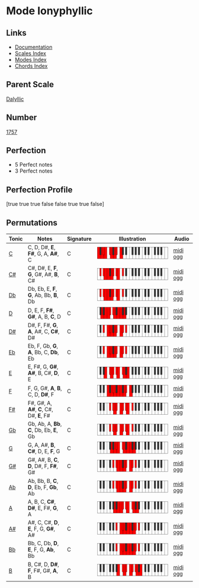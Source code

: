 # Mode Ionyphyllic

## Links

- [Documentation](index.md)
- [Scales Index](Scales.md)
- [Modes Index](Modes.md)
- [Chords Index](Chords.md)

## Parent Scale

[Dalyllic](ScaleDalyllic.md)

## Number

[1757](https://ianring.com/musictheory/scales/1757)

## Perfection

- 5 Perfect notes
- 3 Perfect notes

## Perfection Profile

[true true true false false true true false]

## Permutations

| Tonic | Notes | Signature | Illustration | Audio |
|-------|-------|-----------|--------------|-------|
| [C](ModeCNaturalIonyphyllic.md) | C, D, D#, **E**, **F#**, G, A, **A#**, C | C | ![CNaturalIonyphyllic](ModeCNaturalIonyphyllic.png) | [midi](ModeCNaturalIonyphyllic.mid) [ogg](ModeCNaturalIonyphyllic.ogg) |
| [C#](ModeCSharpIonyphyllic.md) | C#, D#, E, **F**, **G**, G#, A#, **B**, C# | C | ![CSharpIonyphyllic](ModeCSharpIonyphyllic.png) | [midi](ModeCSharpIonyphyllic.mid) [ogg](ModeCSharpIonyphyllic.ogg) |
| [Db](ModeDFlatIonyphyllic.md) | Db, Eb, E, **F**, **G**, Ab, Bb, **B**, Db | C | ![DFlatIonyphyllic](ModeDFlatIonyphyllic.png) | [midi](ModeDFlatIonyphyllic.mid) [ogg](ModeDFlatIonyphyllic.ogg) |
| [D](ModeDNaturalIonyphyllic.md) | D, E, F, **F#**, **G#**, A, B, **C**, D | C | ![DNaturalIonyphyllic](ModeDNaturalIonyphyllic.png) | [midi](ModeDNaturalIonyphyllic.mid) [ogg](ModeDNaturalIonyphyllic.ogg) |
| [D#](ModeDSharpIonyphyllic.md) | D#, F, F#, **G**, **A**, A#, C, **C#**, D# | C | ![DSharpIonyphyllic](ModeDSharpIonyphyllic.png) | [midi](ModeDSharpIonyphyllic.mid) [ogg](ModeDSharpIonyphyllic.ogg) |
| [Eb](ModeEFlatIonyphyllic.md) | Eb, F, Gb, **G**, **A**, Bb, C, **Db**, Eb | C | ![EFlatIonyphyllic](ModeEFlatIonyphyllic.png) | [midi](ModeEFlatIonyphyllic.mid) [ogg](ModeEFlatIonyphyllic.ogg) |
| [E](ModeENaturalIonyphyllic.md) | E, F#, G, **G#**, **A#**, B, C#, **D**, E | C | ![ENaturalIonyphyllic](ModeENaturalIonyphyllic.png) | [midi](ModeENaturalIonyphyllic.mid) [ogg](ModeENaturalIonyphyllic.ogg) |
| [F](ModeFNaturalIonyphyllic.md) | F, G, G#, **A**, **B**, C, D, **D#**, F | C | ![FNaturalIonyphyllic](ModeFNaturalIonyphyllic.png) | [midi](ModeFNaturalIonyphyllic.mid) [ogg](ModeFNaturalIonyphyllic.ogg) |
| [F#](ModeFSharpIonyphyllic.md) | F#, G#, A, **A#**, **C**, C#, D#, **E**, F# | C | ![FSharpIonyphyllic](ModeFSharpIonyphyllic.png) | [midi](ModeFSharpIonyphyllic.mid) [ogg](ModeFSharpIonyphyllic.ogg) |
| [Gb](ModeGFlatIonyphyllic.md) | Gb, Ab, A, **Bb**, **C**, Db, Eb, **E**, Gb | C | ![GFlatIonyphyllic](ModeGFlatIonyphyllic.png) | [midi](ModeGFlatIonyphyllic.mid) [ogg](ModeGFlatIonyphyllic.ogg) |
| [G](ModeGNaturalIonyphyllic.md) | G, A, A#, **B**, **C#**, D, E, **F**, G | C | ![GNaturalIonyphyllic](ModeGNaturalIonyphyllic.png) | [midi](ModeGNaturalIonyphyllic.mid) [ogg](ModeGNaturalIonyphyllic.ogg) |
| [G#](ModeGSharpIonyphyllic.md) | G#, A#, B, **C**, **D**, D#, F, **F#**, G# | C | ![GSharpIonyphyllic](ModeGSharpIonyphyllic.png) | [midi](ModeGSharpIonyphyllic.mid) [ogg](ModeGSharpIonyphyllic.ogg) |
| [Ab](ModeAFlatIonyphyllic.md) | Ab, Bb, B, **C**, **D**, Eb, F, **Gb**, Ab | C | ![AFlatIonyphyllic](ModeAFlatIonyphyllic.png) | [midi](ModeAFlatIonyphyllic.mid) [ogg](ModeAFlatIonyphyllic.ogg) |
| [A](ModeANaturalIonyphyllic.md) | A, B, C, **C#**, **D#**, E, F#, **G**, A | C | ![ANaturalIonyphyllic](ModeANaturalIonyphyllic.png) | [midi](ModeANaturalIonyphyllic.mid) [ogg](ModeANaturalIonyphyllic.ogg) |
| [A#](ModeASharpIonyphyllic.md) | A#, C, C#, **D**, **E**, F, G, **G#**, A# | C | ![ASharpIonyphyllic](ModeASharpIonyphyllic.png) | [midi](ModeASharpIonyphyllic.mid) [ogg](ModeASharpIonyphyllic.ogg) |
| [Bb](ModeBFlatIonyphyllic.md) | Bb, C, Db, **D**, **E**, F, G, **Ab**, Bb | C | ![BFlatIonyphyllic](ModeBFlatIonyphyllic.png) | [midi](ModeBFlatIonyphyllic.mid) [ogg](ModeBFlatIonyphyllic.ogg) |
| [B](ModeBNaturalIonyphyllic.md) | B, C#, D, **D#**, **F**, F#, G#, **A**, B | C | ![BNaturalIonyphyllic](ModeBNaturalIonyphyllic.png) | [midi](ModeBNaturalIonyphyllic.mid) [ogg](ModeBNaturalIonyphyllic.ogg) |
